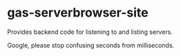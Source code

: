 # gas-serverbrowser-site
Provides backend code for listening to and listing servers.

Google, please stop confusing seconds from milliseconds.
